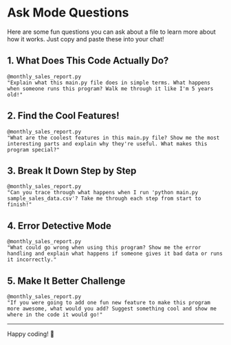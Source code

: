 # Ask Mode Questions 

Here are some fun questions you can ask about a file to learn more about how it works. Just copy and paste these into your chat!

## 1. What Does This Code Actually Do? 
```
@monthly_sales_report.py
"Explain what this main.py file does in simple terms. What happens when someone runs this program? Walk me through it like I'm 5 years old!"
```

## 2. Find the Cool Features! 
```
@monthly_sales_report.py
"What are the coolest features in this main.py file? Show me the most interesting parts and explain why they're useful. What makes this program special?"
```

## 3. Break It Down Step by Step 
```
@monthly_sales_report.py
"Can you trace through what happens when I run 'python main.py sample_sales_data.csv'? Take me through each step from start to finish!"
```

## 4. Error Detective Mode 
```
@monthly_sales_report.py
"What could go wrong when using this program? Show me the error handling and explain what happens if someone gives it bad data or runs it incorrectly."
```

## 5. Make It Better Challenge 
```
@monthly_sales_report.py
"If you were going to add one fun new feature to make this program more awesome, what would you add? Suggest something cool and show me where in the code it would go!"
```

---

Happy coding! 🎉 
